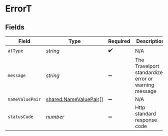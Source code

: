 # ErrorT


## Fields

| Field                                                          | Type                                                           | Required                                                       | Description                                                    | Example                                                        |
| -------------------------------------------------------------- | -------------------------------------------------------------- | -------------------------------------------------------------- | -------------------------------------------------------------- | -------------------------------------------------------------- |
| `atType`                                                       | *string*                                                       | :heavy_check_mark:                                             | N/A                                                            | Error                                                          |
| `message`                                                      | *string*                                                       | :heavy_minus_sign:                                             | The Travelport standardized error or warning message           |                                                                |
| `nameValuePair`                                                | [shared.NameValuePair](../../models/shared/namevaluepair.md)[] | :heavy_minus_sign:                                             | N/A                                                            |                                                                |
| `statusCode`                                                   | *number*                                                       | :heavy_minus_sign:                                             | Http standard response code                                    |                                                                |
